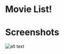 # Movie List!

# Screenshots

![alt text](https://rawgit.com/mgenova12/react-tv-shows-app/master/app/assets/movieSS.jpg)

